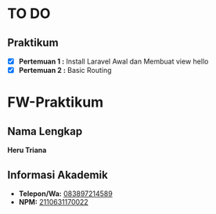 # TO DO

## Praktikum

- [x] **Pertemuan 1 :** Install Laravel Awal dan Membuat view hello
- [x] **Pertemuan 2 :** Basic Routing

# FW-Praktikum

## Nama Lengkap
**Heru Triana**

## Informasi Akademik
- **Telepon/Wa:** [083897214589](https://wa.me/6283897214589)
- **NPM:** [2110631170022](https://mail.google.com/mail/u/0/?fs=1&to=2110631170022@student.unsika.ac.id&su=Hello+World&body=Hello+Heru&tf=cm)
